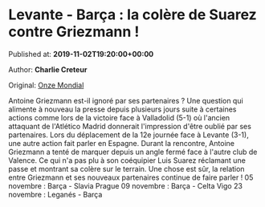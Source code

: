 
# Levante - Barça : la colère de Suarez contre Griezmann !

Published at: **2019-11-02T19:20:00+00:00**

Author: **Charlie Creteur**

Original: [Onze Mondial](http://www.onzemondial.com/liga/2019-2020/levante-barca-la-colere-de-suarez-contre-griezmann-201490)

Antoine Griezmann est-il ignoré par ses partenaires ? Une question qui alimente à nouveau la presse depuis plusieurs jours suite à certaines actions comme lors de la victoire face à Valladolid (5-1) où l'ancien attaquant de l'Atlético Madrid donnerait l'impression d'être oublié par ses partenaires. Lors du déplacement de la 12e journée face à Levante (3-1), une autre action fait parler en Espagne. Durant la rencontre, Antoine Griezmann a tenté de marquer depuis un angle fermé face à l'autre club de Valence. Ce qui n'a pas plu à son coéquipier Luis Suarez réclamant une passe et montrant sa colère sur le terrain. Une chose est sûr, la relation entre Griezmann et ses nouveaux partenaires continue de faire parler !
05 novembre : Barça - Slavia Prague
09 novembre : Barça - Celta Vigo
23 novembre : Leganés - Barça
